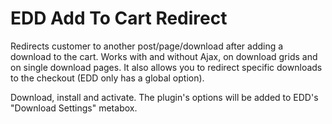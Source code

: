 EDD Add To Cart Redirect
========================

Redirects customer to another post/page/download after adding a download to the cart. Works with and without Ajax, on download grids and on single download pages. It also allows you to redirect specific downloads to the checkout (EDD only has a global option).

Download, install and activate. The plugin's options will be added to EDD's "Download Settings" metabox.
